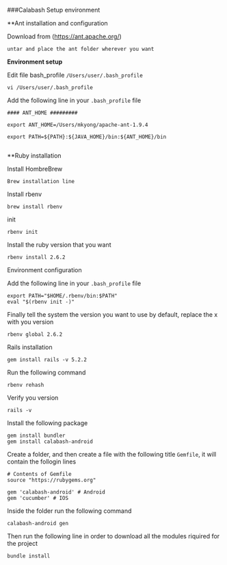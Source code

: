 ###Calabash Setup environment  

**Ant installation and configuration 

Download from (https://ant.apache.org/)

```
untar and place the ant folder wherever you want 

```

**Environment setup**


Edit file bash_profile `/Users/user/.bash_profile`

```
vi /Users/user/.bash_profile

```

Add the following line in your `.bash_profile` file 

```
#### ANT_HOME #########

export ANT_HOME=/Users/mkyong/apache-ant-1.9.4

export PATH=${PATH}:${JAVA_HOME}/bin:${ANT_HOME}/bin


```

**Ruby installation 

Install HombreBrew

```
Brew installation line 
```

Install rbenv

```
brew install rbenv
```

init

```
rbenv init
```
Install the ruby version that you want 

```
rbenv install 2.6.2
```
Environment configuration

Add the following line in your `.bash_profile` file 

```
export PATH="$HOME/.rbenv/bin:$PATH"
eval "$(rbenv init -)"
```

Finally tell the system the version you want to use by default, replace the x with you version 

```
rbenv global 2.6.2
```

Rails installation 

```
gem install rails -v 5.2.2
```

Run the following command 

```
rbenv rehash
```
Verify you version 

```
rails -v
```

Install the following package 

```
gem install bundler
gem install calabash-android
```

Create a folder, and then create a file with the following title `Gemfile`, it will contain the follogin lines

```
# Contents of Gemfile
source "https://rubygems.org"

gem 'calabash-android' # Android 
gem 'cucumber' # IOS
```

Inside the folder run the following command 

```
calabash-android gen

```

Then run the following line in order to download all the modules riquired for the project 

```
bundle install

```





